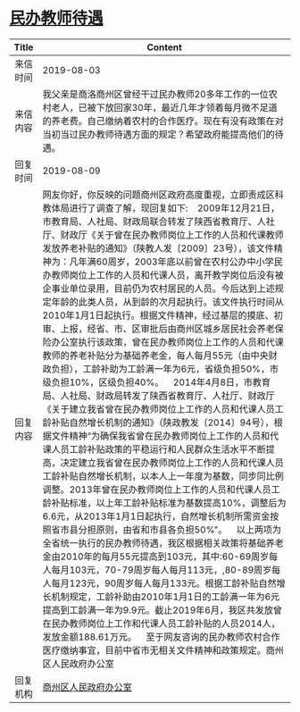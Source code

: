 # <a href="http://www.shangluo.gov.cn/zmhd/ldxxxx.jsp?urltype=leadermail.LeaderMailContentUrl&wbtreeid=1112&leadermailid=5388">民办教师待遇</a>
| Title |                                                                                                                                                                                                                                                                                                                                                                                                                                                                                                                    Content                                                                                                                                                                                                                                                                                                                                                                                                                                                                                                                     |
|:-----:|------------------------------------------------------------------------------------------------------------------------------------------------------------------------------------------------------------------------------------------------------------------------------------------------------------------------------------------------------------------------------------------------------------------------------------------------------------------------------------------------------------------------------------------------------------------------------------------------------------------------------------------------------------------------------------------------------------------------------------------------------------------------------------------------------------------------------------------------------------------------------------------------------------------------------------------------------------------------------------------------------------------------------------------------|
| 来信时间  | 2019-08-03                                                                                                                                                                                                                                                                                                                                                                                                                                                                                                                                                                                                                                                                                                                                                                                                                                                                                                                                                                                                                                     |
| 来信内容  | 我父亲是商洛商州区曾经干过民办教师20多年工作的一位农村老人，已被下放回家30年，最近几年才领着每月微不足道的养老费。自己缴纳着农村的合作医疗。现在有没有政策在对当初当过民办教师待遇方面的规定？希望政府能提高他们的待遇。                                                                                                                                                                                                                                                                                                                                                                                                                                                                                                                                                                                                                                                                                                                                                                                                                                                                                                                                 |
| 回复时间  | 2019-08-09                                                                                                                                                                                                                                                                                                                                                                                                                                                                                                                                                                                                                                                                                                                                                                                                                                                                                                                                                                                                                                     |
| 回复内容  | 网友你好，你反映的问题商州区政府高度重视，立即责成区科教体局进行了调查了解，现回复如下:    2009年12月21日，市教育局、人社局、财政局联合转发了陕西省教育厅、人社厅、财政厅《关于曾在民办教师岗位上工作的人员和代课教师发放养老补贴的通知》（陕教人发〔2009〕23号），该文件精神为：凡年满60周岁，2003年底以前曾在农村公办中小学民办教师岗位上工作的人员和代课人员，离开教学岗位后没有被企事业单位录用，目前仍为农村居民的人员。今后达到上述规定年龄的此类人员，从到龄的次月起执行。该文件执行时间从2010年1月1日起执行。根据文件精神，经过基层的摸底、初审、上报，经省、市、区审批后由商州区城乡居民社会养老保险办公室执行该政策，曾在民办教师岗位上工作的人员和代课教师的养老补贴分为基础养老金，每人每月55元（由中央财政负担），工龄补助为工龄满一年为6元，省级负担50%，市级负担10%，区级负担40%。    2014年4月8日，市教育局、人社局、财政局转发了陕西省教育厅、人社厅、财政厅《关于建立我省曾在民办教师岗位上工作的人员和代课人员工龄补贴自然增长机制的通知》（陕政教发〔2014〕94号），根据文件精神“为确保我省曾在民办教师岗位上工作的人员和代课人员工龄补贴政策的平稳运行和人民群众生活水平不断提高，决定建立我省曾在民办教师岗位上工作的人员和代课人员工龄补贴自然增长机制，以本人上一年度为基数，同步同比例调整。2013年曾在民办教师岗位上工作的人员和代课人员工龄补贴标准，以上年工龄补贴标准为基数提高10%，调整后为6.6元，从2013年1月1日起执行，自然增长机制所需资金按照省市县分担原则，由省和市县各负担50%”。    以上两项为全省统一执行的民办教师待遇，我区根据相关政策将基础养老金由2010年的每月55元提高到103元，其中:60-69周岁每人每月103元，70-79周岁每人每月113元，,80-89周岁每人每月123元，90周岁每人每月133元。根据工龄补贴自然增长机制规定，工龄补助由2010年1月1日的工龄满一年为6元提高到工龄满一年为9.9元。截止2019年6月，我区共发放曾在民办教师岗位上工作和代课人员工龄补贴的人员2014人，发放金额188.61万元。    至于网友咨询的民办教师农村合作医疗缴纳事宜，目前中省市无相关文件精神和政策规定。商州区人民政府办公室 |
| 回复机构  | <a href="../../categories/agencies/商州区人民政府办公室.md">商州区人民政府办公室</a>                                                                                                                                                                                                                                                                                                                                                                                                                                                                                                                                                                                                                                                                                                                                                                                                                                                                                                                                                                               |